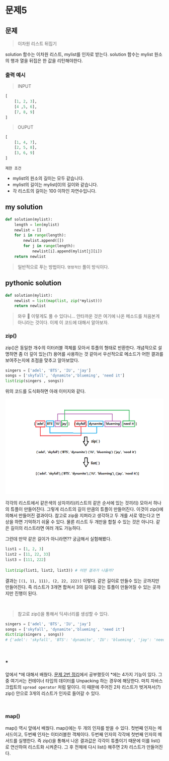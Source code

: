 # 문제5

## 문제

 > 이차원 리스트 뒤집기

solution 함수는 이차원 리스트, mylist를 인자로 받는다.
solution 함수는 mylist 원소의 행과 열을 뒤집은 한 값을 리턴해야한다.

### 출력 예시
> INPUT

```python
[
    [1, 2, 3],
    [4 ,5, 6],
    [7, 8, 9]
]
```

> OUPUT

```python
[
    [1, 4, 7],
    [2, 5, 8],
    [3, 6, 9]
]
```

`제한 조건`

- mylist의 원소의 길이는 모두 같습니다.
- mylist의 길이는 mylist[0]의 길이와 같습니다.
- 각 리스트의 길이는 100 이하인 자연수입니다.

## my solution

```python
def solution(mylist):
    length = len(mylist)
    newlist = []
    for i in range(length):
        newlist.append([])
        for j in range(length):
            newlist[i].append(mylist[j][i])
    return newlist
```

> 일반적으로 푸는 방법이다. `명령적인` 풀이 방식이다.

## pythonic solution

```python
def solution(mylist):
    newlist = list(map(list, zip(*mylist)))
    return newlist
```

> 와우 🤩 이렇게도 풀 수 있다니... 안타까운 것은 여기에 나온 메소드를 처음본게 아니라는 것이다. 이제 이 코드에 대해서 알아보자.

### zip()

zip()은 동일한 개수의 이터러블 객체를 모아서 튜플의 형태로 반환한다. 개념적으로 설명하면 좀 더 깊이 있는(?) 용어를 사용하는 것 같아서 우선적으로 메소드가 어떤 결과를 보여주는지에 초점을 맞추고 알아보았다.

```python
singers = ['adel', 'BTS', 'IU', 'jay']
songs = ['skyfall', 'dynamite','blueming', 'need it']
list(zip(singers , songs))
```

위의 코드를 도식화하면 아래 이미지와 같다.

![zip](../images/zip.png)

각각의 리스트에서 같은색의 상자끼리(리스트의 같은 순서에 있는 것끼리) 모아서 하나의 튜플이 만들어진다. 그렇게 리스트의 길이 만큼의 튜플이 만들어진다. 이것이 zip()에 의해서 만들어진 결과이다. 참고로 zip을 지퍼라고 생각하고 두 개를 서로 엮는다고 연상을 하면 기억하기 쉬울 수 있다. 물론 리스트 두 개만을 합칠 수 있는 것은 아니다. 같은 길이의 리스트라면 여러 개도 가능하다.

그런데 만약 같은 길이가 아니라면?? 궁금해서 실험해봤다.

```python
list1 = [1, 2, 3]
list2 = [11, 22, 33]
list3 = [111, 222]

list(zip(list1, list2, list3)) # 어떤 결과가 나올까?
```

결과는 `[(1, 11, 111), (2, 22, 222)]` 이렇다. 같은 길이로 만들수 있는 곳까지만 만들어진다. 즉 리스트가 3개면 합쳐서 3의 길이를 갖는 튜플이 만들어질 수 있는 곳까지만 진행이 된다.

<br/>

> 참고로 zip()을 통해서 딕셔너리를 생성할 수 있다.

```python
singers = ['adel', 'BTS', 'IU', 'jay']
songs = ['skyfall', 'dynamite','blueming', 'need it']
dict(zip(singers , songs))
# {'adel': 'skyfall', 'BTS': 'dynamite', 'IU': 'blueming', 'jay': 'need it'}
```

<br/>

### \*

앞에서 *에 대해서 배웠다. [문제 2번 정리](pb2.md)에서 공부했듯이 *에는 4가지 기능이 있다. 그 중 여기서는 컨테이너 타입의 데이터를 Unpacking 하는 경우에 해당한다. 마치 자바스크립트의 `spread operator` 처럼 말이다. 이 때문에 주어진 2차 리스트가 벗겨져서(?) zip() 안으로 3개의 리스트가 인자로 들어갈 수 있다.

<br/>

### map()

map() 역시 앞에서 배웠다. map()에는 두 개의 인자를 받을 수 있다. 첫번째 인자는 메서드이고, 두번째 인자는 이터러블한 객체이다. 두번째 인자의 각각에 첫번째 인자의 메서드를 실행한다. 즉 zip()을 통해서 나온 결과값은 각각이 튜플이기 때문에 이를 list()로 연산하여 리스트화 시켜준다. 그 후 전체에 다시 list() 해주면 2차 리스트가 만들어진다.
